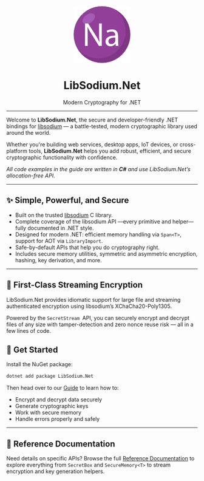 <p align="center">
  <img src="./images/LogoNa.png" alt="LibSodium.Net logo" width="150"/>
</p>

<h1 align="center">LibSodium.Net</h1>
<p align="center">Modern Cryptography for .NET</p>

---

Welcome to **LibSodium.Net**, the secure and developer-friendly .NET bindings for [libsodium](https://libsodium.org) — a battle-tested, modern cryptographic library used around the world.

Whether you're building web services, desktop apps, IoT devices, or cross-platform tools, **LibSodium.Net** helps you add robust, efficient, and secure cryptographic functionality with confidence.

_All code examples in the guide are written in **C#** and use LibSodium.Net’s allocation-free API._

---

## ✨ Simple, Powerful, and Secure

- Built on the trusted [libsodium](https://libsodium.org) C library.
- Complete coverage of the libsodium API —every primitive and helper— fully documented in .NET style.
- Designed for modern .NET: efficient memory handling via `Span<T>`, support for AOT via `LibraryImport`.
- Safe-by-default APIs that help you do cryptography right.
- Includes secure memory utilities, symmetric and asymmetric encryption, hashing, key derivation, and more.

---

## 🌊 First-Class Streaming Encryption

LibSodium.Net provides idiomatic support for large file and streaming authenticated encryption using libsodium’s XChaCha20-Poly1305.

Powered by the `SecretStream `API, you can securely encrypt and decrypt files of any size with tamper-detection and zero nonce reuse risk — all in a few lines of code.

## 🚀 Get Started

Install the NuGet package:

```bash
dotnet add package LibSodium.Net
```

Then head over to our [Guide](./guide/index.md) to learn how to:

- Encrypt and decrypt data securely
- Generate cryptographic keys
- Work with secure memory
- Handle errors properly and safely

---

## 📄 Reference Documentation

Need details on specific APIs? Browse the full [Reference Documentation](./api/LibSodium.yml) to explore everything from `SecretBox` and `SecureMemory<T>` to stream encryption and key generation helpers.
